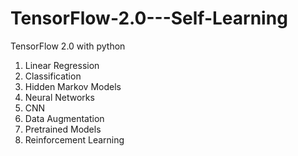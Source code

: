 # TensorFlow-2.0---Self-Learning
TensorFlow 2.0 with python

1. Linear Regression
2. Classification
3. Hidden Markov Models
4. Neural Networks
5. CNN
6. Data Augmentation
7. Pretrained Models
8. Reinforcement Learning
